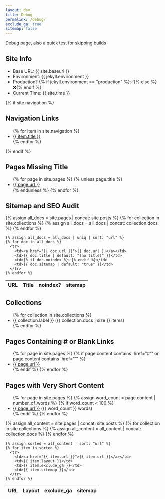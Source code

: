 ```yaml
---
layout: dev
title: Debug
permalink: /debug/
exclude_ga: true
sitemap: false
---
```


Debug page, also a quick test for skipping builds

<h2>Site Info</h2>
<ul>
  <li>Base URL: {{ site.baseurl }}</li>
  <li>Environment: {{ jekyll.environment }}</li>
  <li>Production? {% if jekyll.environment == "production" %}✅{% else %}❌{% endif %}</li>
  <li>Current Time: {{ site.time }}</li>
</ul>

{% if site.navigation %}
  <h2>Navigation Links</h2>
  <ul>
    {% for item in site.navigation %}
      <li><a href="{{ item.url }}">{{ item.title }}</a></li>
    {% endfor %}
  </ul>
{% endif %}

<h2>Pages Missing Title</h2>
<ul>
  {% for page in site.pages %}
    {% unless page.title %}
      <li><a href="{{ page.url }}">{{ page.url }}</a></li>
    {% endunless %}
  {% endfor %}
</ul>


<h2>Sitemap and SEO Audit</h2>
<table>
  <thead>
    <tr><th>URL</th><th>Title</th><th>noindex?</th><th>sitemap</th></tr>
  </thead>
  <tbody>
    {% assign all_docs = site.pages | concat: site.posts %}
    {% for collection in site.collections %}
      {% assign all_docs = all_docs | concat: collection.docs %}
    {% endfor %}

    {% assign all_docs = all_docs | uniq | sort: "url" %}
    {% for doc in all_docs %}
      <tr>
        <td><a href="{{ doc.url }}">{{ doc.url }}</a></td>
        <td>{{ doc.title | default: "(no title)" }}</td>
        <td>{% if doc.noindex %}✅{% endif %}</td>
        <td>{{ doc.sitemap | default: "true" }}</td>
      </tr>
    {% endfor %}
  </tbody>
</table>



<!--
<h2>Sitemap and SEO Audit</h2>

<div style="margin-bottom: 1em;">
  <label for="filter-url">URL contains:</label>
  <input type="text" id="filter-url" placeholder="e.g. /projects">

  <label for="filter-title">Title contains:</label>
  <input type="text" id="filter-title" placeholder="e.g. Ottawa">

  <label for="filter-sitemap">Sitemap:</label>
  <select id="filter-sitemap">
    <option value="">Any</option>
    <option value="true">true</option>
    <option value="false">false</option>
  </select>

  <label for="filter-noindex">Noindex:</label>
  <select id="filter-noindex">
    <option value="">Any</option>
    <option value="true">true</option>
    <option value="false">false</option>
  </select>
</div>


<table id="seo-table">
  <thead>
    <tr><th>URL</th><th>Title</th><th>noindex</th><th>sitemap</th></tr>
  </thead>
  <tbody>
    {% assign all_docs = site.pages | concat: site.posts %}
    {% for doc in all_docs %}
      <tr>
        <td>{{ doc.url }}</td>
        <td>{{ doc.title | default: "(no title)" }}</td>
        <td>{{ doc.noindex | default: false }}</td>
        <td>{{ doc.sitemap | default: true }}</td>
      </tr>
    {% endfor %}
  </tbody>
</table>

<script>
document.addEventListener('DOMContentLoaded', function () {
  const urlInput = document.getElementById('filter-url');
  const titleInput = document.getElementById('filter-title');
  const sitemapSelect = document.getElementById('filter-sitemap');
  const noindexSelect = document.getElementById('filter-noindex');
  const table = document.getElementById('seo-table');
  const rows = table.querySelectorAll('tbody tr');

  function filterTable() {
    const urlFilter = urlInput.value.toLowerCase();
    const titleFilter = titleInput.value.toLowerCase();
    const sitemapFilter = sitemapSelect.value;
    const noindexFilter = noindexSelect.value;

    rows.forEach(row => {
      const url = row.cells[0].textContent.toLowerCase();
      const title = row.cells[1].textContent.toLowerCase();
      const noindex = row.cells[2].textContent;
      const sitemap = row.cells[3].textContent;

      const matchesUrl = url.includes(urlFilter);
      const matchesTitle = title.includes(titleFilter);
      const matchesSitemap = sitemapFilter === "" || sitemap === sitemapFilter;
      const matchesNoindex = noindexFilter === "" || noindex === noindexFilter;

      if (matchesUrl && matchesTitle && matchesSitemap && matchesNoindex) {
        row.style.display = "";
      } else {
        row.style.display = "none";
      }
    });
  }

  urlInput.addEventListener('input', filterTable);
  titleInput.addEventListener('input', filterTable);
  sitemapSelect.addEventListener('change', filterTable);
  noindexSelect.addEventListener('change', filterTable);
});
</script>
-->

<h2>Collections</h2>
<ul>
  {% for collection in site.collections %}
    <li>{{ collection.label }} ({{ collection.docs | size }} items)</li>
  {% endfor %}
</ul>

<h2>Pages Containing # or Blank Links</h2>
<ul>
  {% for page in site.pages %}
    {% if page.content contains 'href="#"' or page.content contains 'href=""' %}
      <li><a href="{{ page.url }}">{{ page.url }}</a></li>
    {% endif %}
  {% endfor %}
</ul>

<h2>Pages with Very Short Content</h2>
<ul>
  {% for page in site.pages %}
    {% assign word_count = page.content | number_of_words %}
    {% if word_count < 100 %}
      <li><a href="{{ page.url }}">{{ page.url }}</a> ({{ word_count }} words)</li>
    {% endif %}
  {% endfor %}
</ul>


<table>
  <thead>
    <tr>
      <th>URL</th>
      <th>Layout</th>
      <th>exclude_ga</th>
      <th>sitemap</th>
    </tr>
  </thead>
  <tbody>
    {% assign all_content = site.pages | concat: site.posts %}
    {% for collection in site.collections %}
      {% assign all_content = all_content | concat: collection.docs %}
    {% endfor %}

    {% assign sorted = all_content | sort: "url" %}
    {% for item in sorted %}
      <tr>
        <td><a href="{{ item.url }}">{{ item.url }}</a></td>
        <td>{{ item.layout }}</td>
        <td>{{ item.exclude_ga }}</td>
        <td>{{ item.sitemap }}</td>
      </tr>
    {% endfor %}
  </tbody>
</table>
